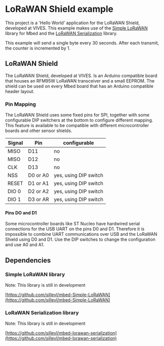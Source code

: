 # LoRaWAN Shield example

This project is a 'Hello World' application for the LoRaWAN Shield, developed at VIVES. This example makes use of the [Simple LoRaWAN](https://github.com/sillevl/mbed-Simple-LoRaWAN) library for Mbed and the [LoRaWAN Serialization](https://github.com/sillevl/mbed-lorawan-serialization) library.

This example will send a single byte every 30 seconds. After each transmit, the counter is incremented by 1.

## LoRaWAN Shield

The LoRaWAN Shield, developed at VIVES. Is an Arduino compatible board that houses an RFM95W LoRaWAN transceiver and a small EEPROM. The shield can be used on every Mbed board that has an Arduino compatible header layout.

### Pin Mapping

The LoRaWAN Shield uses some fixed pins for SPI, together with some configurable DIP switchers at the bottom to configure different mapping. This feature is available to be compatible with different microcontroller boards and other sensor shields.

Signal | Pin | configurable
--- | --- | ---
MISO | D11 | no
MISO | D12 | no
CLK | D13 | no
NSS | D0 or A0 | yes, using DIP switch
RESET | D1 or A1 | yes, using DIP switch
DIO 0 | D2 or A2 | yes, using DIP switch
DIO 1 | D3 or AR | yes, using DIP switch

#### Pins DO and D1

Some microcontroller boards like ST Nucleo have hardwired serial connections for the USB UART on the pins D0 and D1. Therefore it is impossible to combine UART communications over USB and the LoRaWAN Shield using D0 and D1. Use the DIP switches to change the configuration and use A0 and A1.

## Dependencies

### Simple LoRaWAN library

Note: This library is still in development

[https://github.com/sillevl/mbed-Simple-LoRaWAN](https://github.com/sillevl/mbed-Simple-LoRaWAN)

### LoRaWAN Serialization library

Note: This library is still in development

[https://github.com/sillevl/mbed-lorawan-serialization](https://github.com/sillevl/mbed-lorawan-serialization)